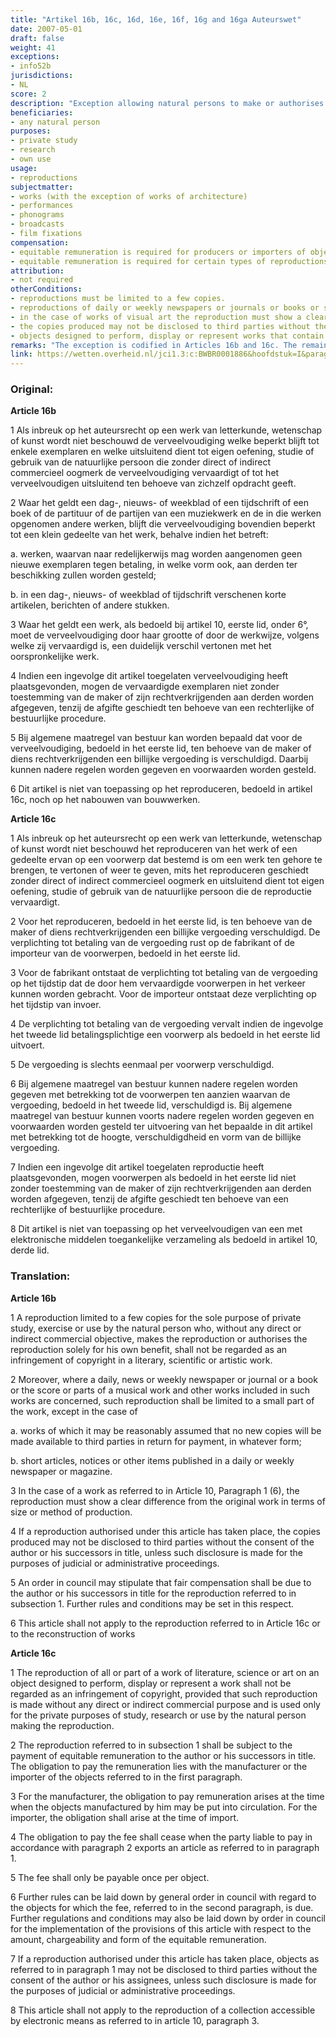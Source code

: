 ```yaml
---
title: "Artikel 16b, 16c, 16d, 16e, 16f, 16g and 16ga Auteurswet"
date: 2007-05-01
draft: false
weight: 41
exceptions:
- info52b
jurisdictions:
- NL
score: 2
description: "Exception allowing natural persons to make or authorises reproductions for the sole purpose of private study, research or use by themself, provided that the use is solely for the own benefit of the person making the reproduction, limited to a few copies and without any direct or indirect commercial objective. For reproductions on objects designed to perform, display or represent works the producer or importer the objects is required to pay an equitable remuneration to authors and rightholders." 
beneficiaries:
- any natural person
purposes: 
- private study 
- research 
- own use
usage:
- reproductions
subjectmatter:
- works (with the exception of works of architecture)
- performances
- phonograms
- broadcasts
- film fixations
compensation:
- equitable remuneration is required for producers or importers of objects designed to perform, display or represent works.
- equitable remuneration is required for certain types of reproductions made by the government, libraries and educational institutions.
attribution: 
- not required
otherConditions: 
- reproductions must be limited to a few copies.
- reproductions of daily or weekly newspapers or journals or books or scores or parts of  musical works and other works included in such works must be limited to a small part of the work, unless it concerns works of which it may be reasonably assumed that no new copies will be made available to third parties in return for payment or short articles, notices or other items published in a daily or weekly newspaper or magazine
- in the case of works of visual art the reproduction must show a clear difference from the original work in terms of size or method of production.
- the copies produced may not be disclosed to third parties without the consent of the author or rightholder, unless such disclosure is made for the purposes of judicial or administrative proceedings.
- objects designed to perform, display or represent works that contain reproductions made under the exception may not be disclosed to third parties without the consent of the author or rightholder, unless such disclosure is made for the purposes of judicial or administrative proceedings.
remarks: "The exception is codified in Articles 16b and 16c. The remaining Articles deal with the modalities of the equitable remuneration that is due for uses under Article 16c.<br /><br />There is a corresponding provision in Article 11 of the Neighbouring Rights Act."
link: https://wetten.overheid.nl/jci1.3:c:BWBR0001886&hoofdstuk=I&paragraaf=6&artikel=16b
---
```


### Original: 

**Article 16b**

1 Als inbreuk op het auteursrecht op een werk van letterkunde, wetenschap of kunst wordt niet beschouwd de verveelvoudiging welke beperkt blijft tot enkele exemplaren en welke uitsluitend dient tot eigen oefening, studie of gebruik van de natuurlijke persoon die zonder direct of indirect commercieel oogmerk de verveelvoudiging vervaardigt of tot het verveelvoudigen uitsluitend ten behoeve van zichzelf opdracht geeft.

2 Waar het geldt een dag-, nieuws- of weekblad of een tijdschrift of een boek of de partituur of de partijen van een muziekwerk en de in die werken opgenomen andere werken, blijft die verveelvoudiging bovendien beperkt tot een klein gedeelte van het werk, behalve indien het betreft:

a. werken, waarvan naar redelijkerwijs mag worden aangenomen geen nieuwe exemplaren tegen betaling, in welke vorm ook, aan derden ter beschikking zullen worden gesteld;

b. in een dag-, nieuws- of weekblad of tijdschrift verschenen korte artikelen, berichten of andere stukken.

3 Waar het geldt een werk, als bedoeld bij artikel 10, eerste lid, onder 6°, moet de verveelvoudiging door haar grootte of door de werkwijze, volgens welke zij vervaardigd is, een duidelijk verschil vertonen met het oorspronkelijke werk.

4 Indien een ingevolge dit artikel toegelaten verveelvoudiging heeft plaatsgevonden, mogen de vervaardigde exemplaren niet zonder toestemming van de maker of zijn rechtverkrijgenden aan derden worden afgegeven, tenzij de afgifte geschiedt ten behoeve van een rechterlijke of bestuurlijke procedure.

5 Bij algemene maatregel van bestuur kan worden bepaald dat voor de verveelvoudiging, bedoeld in het eerste lid, ten behoeve van de maker of diens rechtverkrijgenden een billijke vergoeding is verschuldigd. Daarbij kunnen nadere regelen worden gegeven en voorwaarden worden gesteld.

6 Dit artikel is niet van toepassing op het reproduceren, bedoeld in artikel 16c, noch op het nabouwen van bouwwerken.

**Article 16c**

1 Als inbreuk op het auteursrecht op een werk van letterkunde, wetenschap of kunst wordt niet beschouwd het reproduceren van het werk of een gedeelte ervan op een voorwerp dat bestemd is om een werk ten gehore te brengen, te vertonen of weer te geven, mits het reproduceren geschiedt zonder direct of indirect commercieel oogmerk en uitsluitend dient tot eigen oefening, studie of gebruik van de natuurlijke persoon die de reproductie vervaardigt.

2 Voor het reproduceren, bedoeld in het eerste lid, is ten behoeve van de maker of diens rechtverkrijgenden een billijke vergoeding verschuldigd. De verplichting tot betaling van de vergoeding rust op de fabrikant of de importeur van de voorwerpen, bedoeld in het eerste lid.

3 Voor de fabrikant ontstaat de verplichting tot betaling van de vergoeding op het tijdstip dat de door hem vervaardigde voorwerpen in het verkeer kunnen worden gebracht. Voor de importeur ontstaat deze verplichting op het tijdstip van invoer.

4 De verplichting tot betaling van de vergoeding vervalt indien de ingevolge het tweede lid betalingsplichtige een voorwerp als bedoeld in het eerste lid uitvoert.

5 De vergoeding is slechts eenmaal per voorwerp verschuldigd.

6 Bij algemene maatregel van bestuur kunnen nadere regelen worden gegeven met betrekking tot de voorwerpen ten aanzien waarvan de vergoeding, bedoeld in het tweede lid, verschuldigd is. Bij algemene maatregel van bestuur kunnen voorts nadere regelen worden gegeven en voorwaarden worden gesteld ter uitvoering van het bepaalde in dit artikel met betrekking tot de hoogte, verschuldigdheid en vorm van de billijke vergoeding.

7 Indien een ingevolge dit artikel toegelaten reproductie heeft plaatsgevonden, mogen voorwerpen als bedoeld in het eerste lid niet zonder toestemming van de maker of zijn rechtverkrijgenden aan derden worden afgegeven, tenzij de afgifte geschiedt ten behoeve van een rechterlijke of bestuurlijke procedure.

8 Dit artikel is niet van toepassing op het verveelvoudigen van een met elektronische middelen toegankelijke verzameling als bedoeld in artikel 10, derde lid.

### Translation:

**Article 16b**

1 A reproduction limited to a few copies for the sole purpose of private study, exercise or use by the natural person who, without any direct or indirect commercial objective, makes the reproduction or authorises the reproduction solely for his own benefit, shall not be regarded as an infringement of copyright in a literary, scientific or artistic work.

2 Moreover, where a daily, news or weekly newspaper or journal or a book or the score or parts of a musical work and other works included in such works are concerned, such reproduction shall be limited to a small part of the work, except in the case of

a. works of which it may be reasonably assumed that no new copies will be made available to third parties in return for payment, in whatever form;

b. short articles, notices or other items published in a daily or weekly newspaper or magazine.

3 In the case of a work as referred to in Article 10, Paragraph 1 (6), the reproduction must show a clear difference from the original work in terms of size or method of production.

4 If a reproduction authorised under this article has taken place, the copies produced may not be disclosed to third parties without the consent of the author or his successors in title, unless such disclosure is made for the purposes of judicial or administrative proceedings.

5 An order in council may stipulate that fair compensation shall be due to the author or his successors in title for the reproduction referred to in subsection 1. Further rules and conditions may be set in this respect.

6 This article shall not apply to the reproduction referred to in Article 16c or to the reconstruction of works

**Article 16c**

1 The reproduction of all or part of a work of literature, science or art on an object designed to perform, display or represent a work shall not be regarded as an infringement of copyright, provided that such reproduction is made without any direct or indirect commercial purpose and is used only for the private purposes of study, research or use by the natural person making the reproduction.

2 The reproduction referred to in subsection 1 shall be subject to the payment of equitable remuneration to the author or his successors in title. The obligation to pay the remuneration lies with the manufacturer or the importer of the objects referred to in the first paragraph.

3 For the manufacturer, the obligation to pay remuneration arises at the time when the objects manufactured by him may be put into circulation. For the importer, the obligation shall arise at the time of import.

4 The obligation to pay the fee shall cease when the party liable to pay in accordance with paragraph 2 exports an article as referred to in paragraph 1.

5 The fee shall only be payable once per object.

6 Further rules can be laid down by general order in council with regard to the objects for which the fee, referred to in the second paragraph, is due. Further regulations and conditions may also be laid down by order in council for the implementation of the provisions of this article with respect to the amount, chargeability and form of the equitable remuneration.

7 If a reproduction authorised under this article has taken place, objects as referred to in paragraph 1 may not be disclosed to third parties without the consent of the author or his assignees, unless such disclosure is made for the purposes of judicial or administrative proceedings.

8 This article shall not apply to the reproduction of a collection accessible by electronic means as referred to in article 10, paragraph 3.